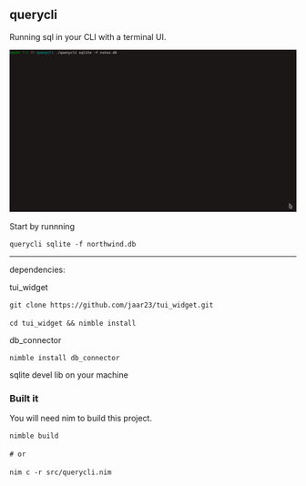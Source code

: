 ## querycli

Running sql in your CLI with a terminal UI. 

![demo](./demo.gif)

Start by runnning 

```shell
querycli sqlite -f northwind.db
```

---

dependencies:

tui_widget
```
git clone https://github.com/jaar23/tui_widget.git

cd tui_widget && nimble install
```

db_connector
```
nimble install db_connector
```

sqlite devel lib on your machine

### Built it 

You will need nim to build this project. 

```shell
nimble build

# or

nim c -r src/querycli.nim
```
